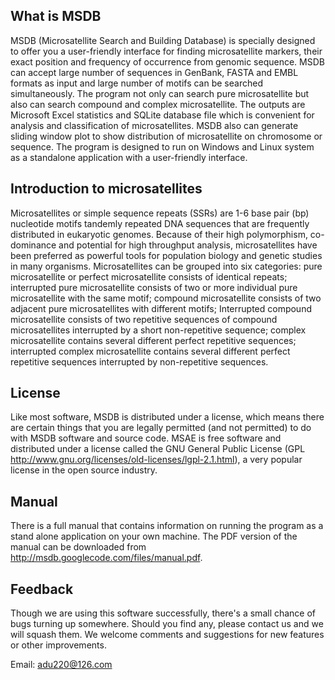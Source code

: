## What is MSDB ##
MSDB (Microsatellite Search and Building Database) is specially designed to offer you a user-friendly interface for finding microsatellite markers, their exact position and frequency of occurrence from genomic sequence. MSDB can accept large number of sequences in GenBank, FASTA and EMBL formats as input and large number of motifs can be searched simultaneously. The program not only can search pure microsatellite but also can search compound and complex microsatellite. The outputs are Microsoft Excel statistics and SQLite database file which is convenient for analysis and classification of microsatellites. MSDB also can generate sliding window plot to show distribution of microsatellite on chromosome or sequence. The program is designed to run on Windows and Linux system as a standalone application with a user-friendly interface.

## Introduction to microsatellites ##
Microsatellites or simple sequence repeats (SSRs) are 1-6 base pair (bp) nucleotide motifs tandemly repeated DNA sequences that are frequently distributed in eukaryotic genomes. Because of their high polymorphism, co-dominance and potential for high throughput analysis, microsatellites have been preferred as powerful tools for population biology and genetic studies in many organisms.
Microsatellites can be grouped into six categories: pure microsatellite or perfect microsatellite consists of identical repeats; interrupted pure microsatellite consists of two or more individual pure microsatellite with the same motif; compound microsatellite consists of two adjacent pure microsatellites with different motifs; Interrupted compound microsatellite consists of two repetitive sequences of compound microsatellites interrupted by a short non-repetitive sequence; complex microsatellite contains several different perfect repetitive sequences; interrupted complex microsatellite contains several different perfect repetitive sequences interrupted by non-repetitive sequences.

## License ##
Like most software, MSDB is distributed under a license, which means there are certain things that you are legally permitted (and not permitted) to do with MSDB software and source code. MSAE is free software and distributed under a license called the GNU General Public License (GPL http://www.gnu.org/licenses/old-licenses/lgpl-2.1.html), a very popular license in the open source industry.

## Manual ##
There is a full manual that contains information on running the program as a stand alone application on your own machine. The PDF version of the manual can be downloaded from http://msdb.googlecode.com/files/manual.pdf.

## Feedback ##
Though we are using this software successfully, there's a small chance of bugs turning up somewhere. Should you find any, please contact us and we will squash them. We welcome comments and suggestions for new features or other improvements.

Email: adu220@126.com

